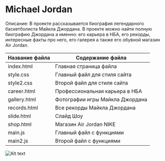 # Michael Jordan

Описание:
В проекте рассказывается биография легендарного баскетболиста Майкла Джордана. В проекте можно найти полную биографию Джордана а именно: его карьера в НБА, его рекорды, интересные факты про него, его галерея а также его обувной магазин Air Jordan.

| Название файла | Содержание файла |
| ------ | ----------- |
| index.html   | Главная страница файла |
| style.css   | Главный файл для стиля сайта |
| style2.css   | Второй файл для стиля сайта |
| career.html | Профессиональная карьера в НБА |
| gallery.html | Фотографии игры Майкла Джордана |
| records.html   | Все рекорды Майкла Джордана |
| slide.html   | Слайд Шоу |
| shop.html   | Магазин Air Jordan NIKE |
| main.js   | Главный файл с функциями |
| main2.js   | Второй файл с функциями |

![Alt text](https://wallsdesk.com/wp-content/uploads/2016/07/Michael-Jordan-High-Definition.jpg)
